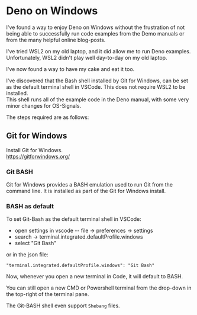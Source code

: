 # Deno on Windows
I've found a way to enjoy Deno on Windows without the frustration of not being able to successfully run code examples from the Demo manuals or from the many helpful online blog-posts.

I've tried WSL2 on my old laptop, and it did allow me to run Deno examples.    
Unfortunately, WSL2 didn't play well day-to-day on my old laptop.

I've now found a way to have my cake and eat it too.  

I've discovered that the Bash shell installed by Git for Windows, can be set as the default terminal shell in VSCode.  This does not require WSL2 to be installed.   
This shell runs all of the example code in the Deno manual, with some very minor changes for OS-Signals.

The steps required are as follows:

## Git for Windows
Install Git for Windows.  
https://gitforwindows.org/

### Git BASH
Git for Windows provides a BASH emulation used to run Git from the command line. It is installed as part of the Git for Windows install.

### BASH as default
To set Git-Bash as the default terminal shell in VSCode:   

 - open settings in vscode  -- file -> preferences -> settings
 - search -> terminal.integrated.defaultProfile.windows
 - select "Git Bash"
 
 or in the json file:   
 ```
 "terminal.integrated.defaultProfile.windows": "Git Bash"
 ```
Now, whenever you open a new terminal in Code, it will default to BASH.

You can still open a new CMD or Powershell terminal from the drop-down in the top-right of the terminal pane.   

The Git-BASH shell even support `Shebang` files.

